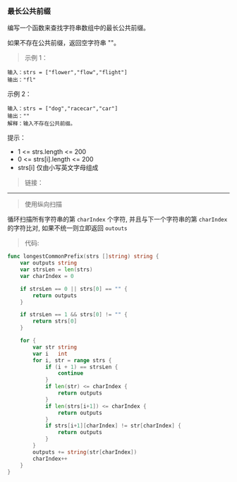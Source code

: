 ### 最长公共前缀

编写一个函数来查找字符串数组中的最长公共前缀。

如果不存在公共前缀，返回空字符串 ""。

> 示例 1：

```
输入：strs = ["flower","flow","flight"]
输出："fl"
```

示例 2：

```
输入：strs = ["dog","racecar","car"]
输出：""
解释：输入不存在公共前缀。
```

提示：

+ 1 <= strs.length <= 200
+ 0 <= strs[i].length <= 200
+ strs[i] 仅由小写英文字母组成
  
> 链接：[](https://leetcode-cn.com/leetbook/read/array-and-string/ceda1/)

---

> 使用纵向扫描

循环扫描所有字符串的第 `charIndex` 个字符, 并且与下一个字符串的第 `charIndex`的字符比对, 如果不统一则立即返回 `outouts`

> 代码: 

```go
func longestCommonPrefix(strs []string) string {
	var outputs string
	var strsLen = len(strs)
	var charIndex = 0

	if strsLen == 0 || strs[0] == "" {
		return outputs
	}

	if strsLen == 1 && strs[0] != "" {
		return strs[0]
	}

	for {
		var str string
		var i   int
		for i, str = range strs {
			if (i + 1) == strsLen {
				continue
			}
			if len(str) <= charIndex {
				return outputs
			}
			if len(strs[i+1]) <= charIndex {
				return outputs
			}
			if strs[i+1][charIndex] != str[charIndex] {
				return outputs
			}
		}
		outputs += string(str[charIndex])
		charIndex++
	}
}

```